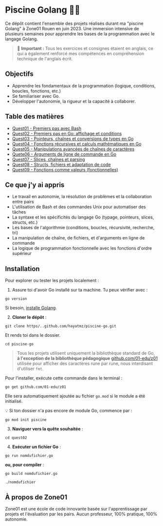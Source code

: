 # Piscine Golang 🏊‍♂️

Ce dépôt contient l'ensemble des projets réalisés durant ma "piscine Golang" à Zone01 Rouen en juin 2023. Une immersion intensive de plusieurs semaines pour apprendre les bases de la programmation avec le langage Golang.

> 📌 **Important :** Tous les exercices et consignes étaient en anglais, ce qui a également renforcé mes compétences en compréhension technique de l'anglais écrit.

## Objectifs

-   Apprendre les fondamentaux de la programmation (logique, conditions, boucles, fonctions, etc.)
-   Se familiariser avec Go.
-   Développer l'autonomie, la rigueur et la capacité à collaborer.

## Table des matières

-   [Quest01 - Premiers pas avec Bash](./quest01)
-   [Quest02 - Premiers pas en Go: affichage et conditions](./quest02)
-   [Quest03 - Pointeurs, chaînes et conversions de types en Go](./quest03)
-   [Quest04 - Fonctions récursives et calculs mathématiques en Go](./quest04)
-   [Quest05 - Manipulations avancées de chaînes de caractères](./quest05)
-   [Quete06 - Arguments de ligne de commande en Go](./quest06)
-   [Quest07 - Slices, chaînes et parsing](./quest07)
-   [Quest08 - Structs, fichiers et adaptation de code](./quest08)
-   [Quest09 - Fonctions comme valeurs (fonctionnelles)](./quest09)

## Ce que j'y ai appris

- Le travail en autonomie, la résolution de problèmes et la collaboration entre pairs
- L'utilisation de Bash et des commandes Unix pour automatiser des tâches
-   La syntaxe et les spécificités du langage Go (typage, pointeurs, slices, structs, etc.)
-   Les bases de l'algorithmie (conditions, boucles, récursivité, recherche, tri)
-   La manipulation de chaîne, de fichiers, et d'arguments en ligne de commande
- La logique de programmation fonctionnelle avec les fonctions d'ordre supérieur

## Installation

Pour explorer ou tester les projets localement :

1. Assure toi d'avoir Go installé sur ta machine. Tu peux vérifier avec :
```
go version
```

Si besoin, [installe Golang](https://go.dev/doc/install).

2. **Cloner le dépôt** :

```
git clone https/..github.com/hayatmz/piscine-go.git
```
Et rends toi dans le dossier.
```
cd piscine-go
```

> Tous les projets utilisent uniquement la bibliothèque standard de Go, **à l'exception de la bibliothèque pédagogique** [github.com/01-edu/z01](./github.com/01-edu/z01) utilisée pour afficher des caractères rune par rune, nous interdisant d'utiliser ```fmt```.

Pour l'installer, exécute cette commande dans le terminal :

```
go get github.com/01-edu/z01
```

Elle sera automatiquement ajoutée au fichier ```go.mod``` si le module a été initialisé.

💡 Si ton dossier n'a pas encore de module Go, commence par :<br>
```
go mod init piscine
```

3. **Naviguer vers la quête souhaitée** :

```
cd quest02
```

4. **Exécuter un fichier Go** :

```
go run nomdufichier.go
```

**ou, pour compiler** :

```
go build nomdufichier.go
```
```
./nomdufichier
```


## À propos de Zone01

Zone01 est une école de code innovante basée sur l'apprentissage par projets et l'évaluation par les pairs. Aucun professeur, 100% pratique, 100% autonomie.

